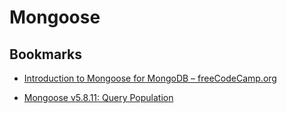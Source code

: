 # Mongoose

## Bookmarks

- [Introduction to Mongoose for MongoDB – freeCodeCamp.org](https://medium.freecodecamp.org/introduction-to-mongoose-for-mongodb-d2a7aa593c57)

- [Mongoose v5.8.11: Query Population](https://mongoosejs.com/docs/populate.html)
